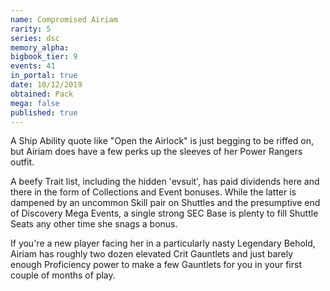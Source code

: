 ```yaml
---
name: Compromised Airiam
rarity: 5
series: dsc
memory_alpha:
bigbook_tier: 9
events: 41
in_portal: true
date: 10/12/2019
obtained: Pack
mega: false
published: true
---
```


A Ship Ability quote like "Open the Airlock" is just begging to be riffed on, but Airiam does have a few perks up the sleeves of her Power Rangers outfit.

A beefy Trait list, including the hidden 'evsuit', has paid dividends here and there in the form of Collections and Event bonuses. While the latter is dampened by an uncommon Skill pair on Shuttles and the presumptive end of Discovery Mega Events, a single strong SEC Base is plenty to fill Shuttle Seats any other time she snags a bonus.

If you're a new player facing her in a particularly nasty Legendary Behold, Airiam has roughly two dozen elevated Crit Gauntlets and just barely enough Proficiency power to make a few Gauntlets for you in your first couple of months of play.
